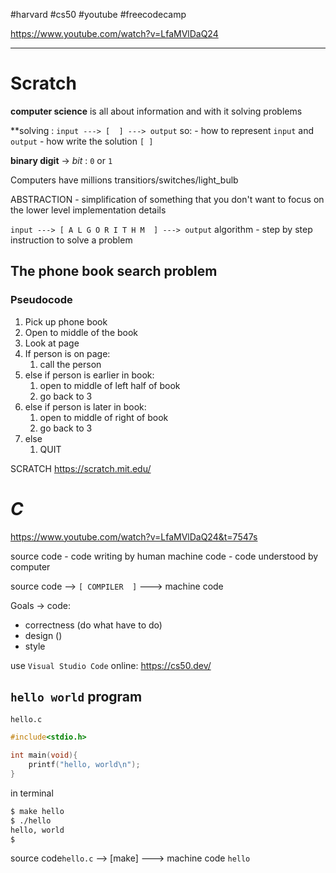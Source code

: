 #harvard #cs50 #youtube #freecodecamp 

https://www.youtube.com/watch?v=LfaMVlDaQ24

----------
# Scratch


**computer science** is all  about information and with it solving problems

**solving :
`input ---> [  ] ---> output`
so:
	- how to represent `input` and `output`
	- how write the solution `[ ]`

**binary digit** -> *bit* : `0` or `1`

Computers have millions transitiors/switches/light_bulb

ABSTRACTION - simplification of something that you don't want to focus on the lower level implementation details 


`input ---> [ A L G O R I T H M  ] ---> output`
algorithm - step by step instruction to solve a problem  


## The phone book search problem

### Pseudocode
1. Pick up phone book
2. Open to middle of the book
3. Look at page
4. If person is on page:
	1. call the person
5. else if person is earlier  in book:
	1. open to middle  of left  half of book
	2. go back to 3
6. else if person is later in book:
	1. open to middle of right of book
	2. go back to 3
7. else
	1. QUIT

SCRATCH
https://scratch.mit.edu/


# *C*
https://www.youtube.com/watch?v=LfaMVlDaQ24&t=7547s

source code - code writing by human
machine code - code understood by computer

source code -->  `[ COMPILER  ]` ---> machine code

Goals -> code:
- correctness (do what have to do)
- design ()
- style

use `Visual Studio Code`
online: https://cs50.dev/

## `hello world` program
`hello.c`
```c
#include<stdio.h>

int main(void){
    printf("hello, world\n");
}
```

in terminal
```bash
$ make hello
$ ./hello
hello, world
$ 
```
source code`hello.c` --> [make] ---> machine code `hello`
